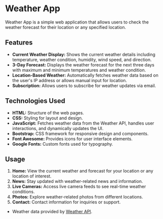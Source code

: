 # Weather App

Weather App is a simple web application that allows users to check the weather forecast for their location or any specified location.

## Features

- **Current Weather Display:** Shows the current weather details including temperature, weather condition, humidity, wind speed, and direction.
- **3-Day Forecast:** Displays the weather forecast for the next three days with maximum and minimum temperatures and weather condition.
- **Location-Based Weather:** Automatically fetches weather data based on the user's IP address or allows manual input for location.
- **Subscription:** Allows users to subscribe for weather updates via email.

## Technologies Used

- **HTML:** Structure of the web pages.
- **CSS:** Styling for layout and design.
- **JavaScript:** Fetches weather data from the Weather API, handles user interactions, and dynamically updates the UI.
- **Bootstrap:** CSS framework for responsive design and components.
- **Font Awesome:** Provides icons for user interface elements.
- **Google Fonts:** Custom fonts used for typography.

## Usage

1. **Home:** View the current weather and forecast for your location or any location of interest.
2. **News:** Stay updated with weather-related news and information.
3. **Live Cameras:** Access live camera feeds to see real-time weather conditions.
4. **Photos:** Explore weather-related photos from different locations.
5. **Contact:** Contact information for inquiries or support.

- Weather data provided by [Weather API](https://www.weatherapi.com/).

